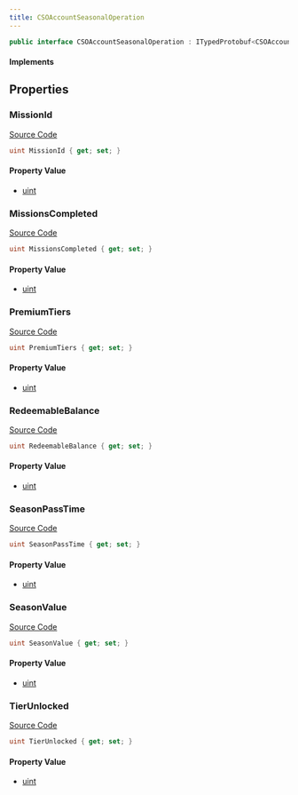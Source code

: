 ```yaml
---
title: CSOAccountSeasonalOperation
---
```


```csharp
public interface CSOAccountSeasonalOperation : ITypedProtobuf<CSOAccountSeasonalOperation>, INativeHandle
```

#### Implements

## Properties

### MissionId

[Source Code](https://github.com/swiftly-solution/swiftlys2/blob/main/managed/src/SwiftlyS2.Generated/Protobufs/Interfaces/CSOAccountSeasonalOperation.cs#L22)

```csharp
uint MissionId { get; set; }
```

#### Property Value

- [uint](https://learn.microsoft.com/dotnet/api/system.uint32)

### MissionsCompleted

[Source Code](https://github.com/swiftly-solution/swiftlys2/blob/main/managed/src/SwiftlyS2.Generated/Protobufs/Interfaces/CSOAccountSeasonalOperation.cs#L25)

```csharp
uint MissionsCompleted { get; set; }
```

#### Property Value

- [uint](https://learn.microsoft.com/dotnet/api/system.uint32)

### PremiumTiers

[Source Code](https://github.com/swiftly-solution/swiftlys2/blob/main/managed/src/SwiftlyS2.Generated/Protobufs/Interfaces/CSOAccountSeasonalOperation.cs#L19)

```csharp
uint PremiumTiers { get; set; }
```

#### Property Value

- [uint](https://learn.microsoft.com/dotnet/api/system.uint32)

### RedeemableBalance

[Source Code](https://github.com/swiftly-solution/swiftlys2/blob/main/managed/src/SwiftlyS2.Generated/Protobufs/Interfaces/CSOAccountSeasonalOperation.cs#L28)

```csharp
uint RedeemableBalance { get; set; }
```

#### Property Value

- [uint](https://learn.microsoft.com/dotnet/api/system.uint32)

### SeasonPassTime

[Source Code](https://github.com/swiftly-solution/swiftlys2/blob/main/managed/src/SwiftlyS2.Generated/Protobufs/Interfaces/CSOAccountSeasonalOperation.cs#L31)

```csharp
uint SeasonPassTime { get; set; }
```

#### Property Value

- [uint](https://learn.microsoft.com/dotnet/api/system.uint32)

### SeasonValue

[Source Code](https://github.com/swiftly-solution/swiftlys2/blob/main/managed/src/SwiftlyS2.Generated/Protobufs/Interfaces/CSOAccountSeasonalOperation.cs#L13)

```csharp
uint SeasonValue { get; set; }
```

#### Property Value

- [uint](https://learn.microsoft.com/dotnet/api/system.uint32)

### TierUnlocked

[Source Code](https://github.com/swiftly-solution/swiftlys2/blob/main/managed/src/SwiftlyS2.Generated/Protobufs/Interfaces/CSOAccountSeasonalOperation.cs#L16)

```csharp
uint TierUnlocked { get; set; }
```

#### Property Value

- [uint](https://learn.microsoft.com/dotnet/api/system.uint32)

